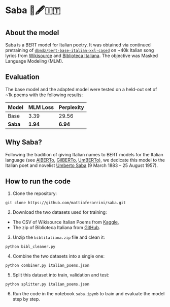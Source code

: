 # Saba 📜🖋🇮🇹

## About the model

Saba is a BERT model for Italian poetry. 
It was obtained via continued pretraining of [`dbmdz/bert-base-italian-xxl-cased`](https://huggingface.co/dbmdz/bert-base-italian-xxl-cased) 
on ~40k Italian song lyrics from [Wikisource](https://huggingface.co/datasets/mattiaferrarini/wikisource-italian-poems) and [Biblioteca Italiana](https://github.com/linhd-postdata/biblioteca_italiana).
The objective was Masked Language Modeling (MLM). 

## Evaluation

The base model and the adapted model were tested on a held-out set of ~1k poems with the following results:

| Model | MLM Loss | Perplexity |
|----------|----------|----------|
| Base    | 3.39    | 29.56    |
| **Saba**    | **1.94**    | **6.94**    |


## Why Saba?
Following the tradition of giving Italian names to BERT models for the Italian language 
(see [AlBERTo](https://github.com/marcopoli/AlBERTo-it), [GilBERTo](https://github.com/idb-ita/GilBERTo), [UmBERTo](https://github.com/musixmatchresearch/umberto)), 
we dedicate this model to the Italian poet and novelist [Umberto Saba](https://en.wikipedia.org/wiki/Umberto_Saba) (9 March 1883 – 25 August 1957).

## How to run the code

1. Clone the repository:
```
git clone https://github.com/mattiaferarrini/saba.git
```

2. Download the two datasets used for training:
- The CSV of Wikisource Italian Poems from [Kaggle](https://www.kaggle.com/datasets/mattiaferrarini/wikisource-italian-poems),
- The zip of Biblioteca Italiana from [GitHub](https://github.com/linhd-postdata/biblioteca_italiana/blob/master/biblitaliana.zip).

3. Unzip the `biblitaliana.zip` file and clean it:
```
python bibl_cleaner.py 
```

4. Combine the two datasets into a single one:
```
python combiner.py italian_poems.json
```

5. Split this dataset into train, validation and test:
```
python splitter.py italian_poems.json
```

6. Run the code in the notebook `saba.ipynb` to train and evaluate the model step by step.